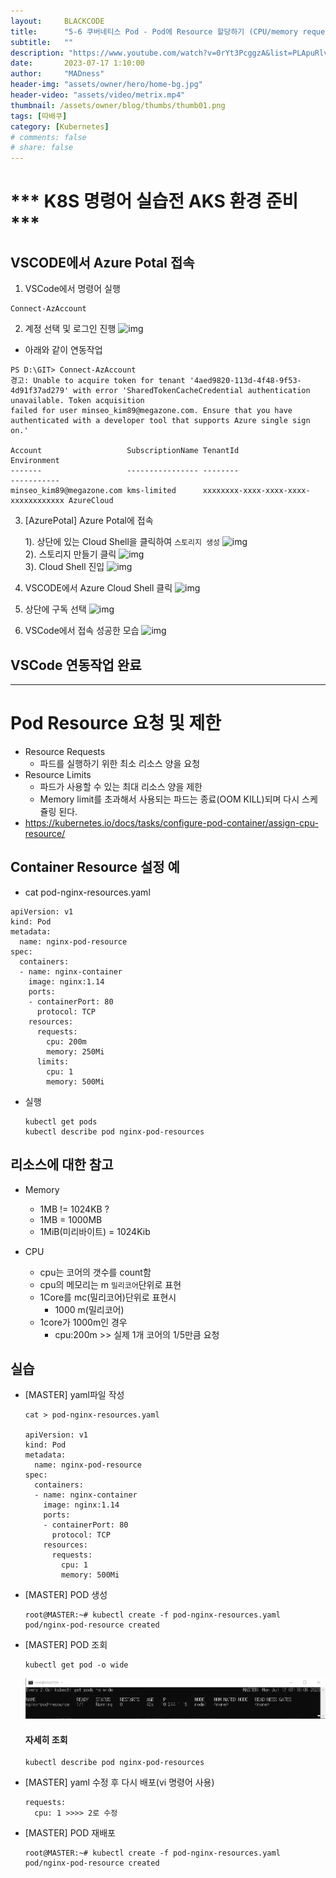 ```yaml
---
layout:     BLACKCODE
title:      "5-6 쿠버네티스 Pod - Pod에 Resource 할당하기 (CPU/memory requests, limits)"
subtitle:   ""
description: "https://www.youtube.com/watch?v=0rYt3PcggzA&list=PLApuRlvrZKohaBHvXAOhUD-RxD0uQ3z0c&index=10"
date:       2023-07-17 1:10:00
author:     "MADness"
header-img: "assets/owner/hero/home-bg.jpg"
header-video: "assets/video/metrix.mp4"
thumbnail: /assets/owner/blog/thumbs/thumb01.png
tags: [따배쿠]
category: [Kubernetes]
# comments: false
# share: false
---
```


# *** K8S 명령어 실습전 AKS 환경 준비 ***

## VSCODE에서 Azure Potal 접속
1. VSCode에서 명령어 실행
```
Connect-AzAccount
```

2. 계정 선택 및 로그인 진행
![img](https://github.com/IIBlackCode/IIBlackCode.github.io/blob/master/_posts/Category/Kubernetes/img/Connect-AzAccount.PNG?raw=true)

* 아래와 같이 연동작업 

```
PS D:\GIT> Connect-AzAccount
경고: Unable to acquire token for tenant '4aed9820-113d-4f48-9f53-4d91f37ad279' with error 'SharedTokenCacheCredential authentication unavailable. Token acquisition 
failed for user minseo_kim89@megazone.com. Ensure that you have authenticated with a developer tool that supports Azure single sign on.'

Account                   SubscriptionName TenantId                             Environment
-------                   ---------------- --------                             -----------
minseo_kim89@megazone.com kms-limited      xxxxxxxx-xxxx-xxxx-xxxx-xxxxxxxxxxxx AzureCloud
```
3. [AzurePotal] Azure Potal에 접속
    
    1). 상단에 있는 Cloud Shell을 클릭하여 `스토리지 생성`
![img](https://github.com/IIBlackCode/IIBlackCode.github.io/blob/master/_posts/Category/Kubernetes/img/AzureCloudShell.png?raw=true)<br>
    2). 스토리지 만들기 클릭
![img](https://github.com/IIBlackCode/IIBlackCode.github.io/blob/master/_posts/Category/Kubernetes/img/createStorage.PNG?raw=true)<br>
    3). Cloud Shell 진입
![img](https://github.com/IIBlackCode/IIBlackCode.github.io/blob/master/_posts/Category/Kubernetes/img/AccessAzureCloudShell.png?raw=true)

4. VSCODE에서 Azure Cloud Shell 클릭
![img](https://github.com/IIBlackCode/IIBlackCode.github.io/blob/master/_posts/Category/Kubernetes/img/2023-01-25-Kubernetes-05_1.png?raw=true)

5. 상단에 구독 선택
![img](https://github.com/IIBlackCode/IIBlackCode.github.io/blob/master/_posts/Category/Kubernetes/img/2023-01-25-Kubernetes-05_2.png?raw=true)

6. VSCode에서 접속 성공한 모습
![img](https://github.com/IIBlackCode/IIBlackCode.github.io/blob/master/_posts/Category/Kubernetes/img/2023-01-25-Kubernetes-05_3.png?raw=true)

## VSCode 연동작업 완료

---

# Pod Resource 요청 및 제한
- Resource Requests
    - 파드를 실행하기 위한 최소 리소스 양을 요청
- Resource Limits
    - 파드가 사용할 수 있는 최대 리소스 양을 제한
    - Memory limit를 초과해서 사용되는 파드는 종료(OOM KILL)되며 다시 스케쥴링 된다.
- https://kubernetes.io/docs/tasks/configure-pod-container/assign-cpu-resource/

## Container Resource 설정 예
- cat pod-nginx-resources.yaml
```
apiVersion: v1
kind: Pod
metadata:
  name: nginx-pod-resource
spec:
  containers:
  - name: nginx-container
    image: nginx:1.14
    ports:
    - containerPort: 80
      protocol: TCP
    resources:
      requests:
        cpu: 200m
        memory: 250Mi
      limits:
        cpu: 1
        memory: 500Mi
```

- 실행
    ```
    kubectl get pods
    kubectl describe pod nginx-pod-resources
    ```

## 리소스에 대한 참고
- Memory
    - 1MB != 1024KB ?
    - 1MB = 1000MB
    - 1MiB(미리바이트) = 1024Kib

- CPU
    - cpu는 코어의 갯수를 count함
    - cpu의 메모리는 m `밀리코어`단위로 표현
    - 1Core를 mc(밀리코어)단위로 표현시
        - 1000 m(밀리코어)
    - 1core가 1000m인 경우 
        - cpu:200m >> 실제 1개 코어의 1/5만큼 요청

## 실습
- [MASTER] yaml파일 작성
    ```
    cat > pod-nginx-resources.yaml

    apiVersion: v1
    kind: Pod
    metadata:
      name: nginx-pod-resource
    spec:
      containers:
      - name: nginx-container
        image: nginx:1.14
        ports:
        - containerPort: 80
          protocol: TCP
        resources:
          requests:
            cpu: 1
            memory: 500Mi
    ```
- [MASTER] POD 생성
    ```
    root@MASTER:~# kubectl create -f pod-nginx-resources.yaml
    pod/nginx-pod-resource created
    ```
- [MASTER] POD 조회
    ```
    kubectl get pod -o wide
    ```
    ![img](/assets/category/Kubernetes/2023/07/17-03.PNG)

    #### 자세히 조회
    ```
    kubectl describe pod nginx-pod-resources
    ```

- [MASTER] yaml 수정 후 다시 배포(vi 명령어 사용)
    ```
    requests:
      cpu: 1 >>>> 2로 수정
    ```

- [MASTER] POD 재배포
    ```
    root@MASTER:~# kubectl create -f pod-nginx-resources.yaml
    pod/nginx-pod-resource created
    ```